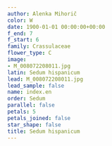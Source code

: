 ```yaml
---
author: Alenka Mihorič
color: W
date: 1900-01-01 00:00:00+00:00
f_end: 7
f_start: 6
family: Crassulaceae
flower_type: C
image:
- M_008072208011.jpg
latin: Sedum hispanicum
lead: M_008072208011.jpg
lead_sample: false
name: index.en
order: Sedum
parallel: false
petals: 5
petals_joined: false
star_shape: false
title: Sedum hispanicum
---
```

